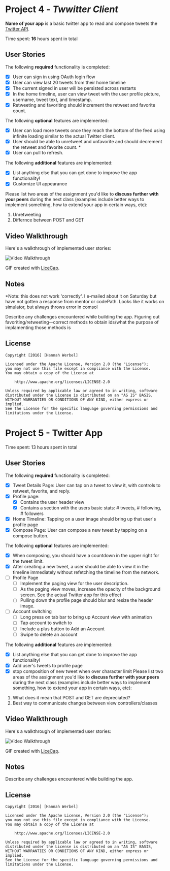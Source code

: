 # Project 4 - *Twwitter Client*

**Name of your app** is a basic twitter app to read and compose tweets the [Twitter API](https://apps.twitter.com/).

Time spent: **16** hours spent in total

## User Stories

The following **required** functionality is completed:

- [x] User can sign in using OAuth login flow
- [x] User can view last 20 tweets from their home timeline
- [x] The current signed in user will be persisted across restarts
- [x] In the home timeline, user can view tweet with the user profile picture, username, tweet text, and timestamp.
- [x] Retweeting and favoriting should increment the retweet and favorite count.

The following **optional** features are implemented:

- [x] User can load more tweets once they reach the bottom of the feed using infinite loading similar to the actual Twitter client.
- [x] User should be able to unretweet and unfavorite and should decrement the retweet and favorite count. *
- [x] User can pull to refresh.

The following **additional** features are implemented:

- [x] List anything else that you can get done to improve the app functionality!
- [x] Customize UI appearance 

Please list two areas of the assignment you'd like to **discuss further with your peers** during the next class (examples include better ways to implement something, how to extend your app in certain ways, etc):

1. Unretweeting 
2. Differnce between POST and GET

## Video Walkthrough 

Here's a walkthrough of implemented user stories:

<img src='http://i.imgur.com/UAZmzhx.gif' title='Video Walkthrough' width='' alt='Video Walkthrough' />

GIF created with [LiceCap](http://www.cockos.com/licecap/).

## Notes
*Note: this does not work 'correctly'. I e-mailed about it on Saturday but have not gotten a response from mentor or codePath. Looks like it works on simulator, but always throws error in comsol

Describe any challenges encountered while building the app.
Figuring out favoriting/retweeting--correct methods to obtain ids/what the purpose of implamenting those methods is 
## License

    Copyright [2016] [Hannah Werbel]

    Licensed under the Apache License, Version 2.0 (the "License");
    you may not use this file except in compliance with the License.
    You may obtain a copy of the License at

        http://www.apache.org/licenses/LICENSE-2.0

    Unless required by applicable law or agreed to in writing, software
    distributed under the License is distributed on an "AS IS" BASIS,
    WITHOUT WARRANTIES OR CONDITIONS OF ANY KIND, either express or implied.
    See the License for the specific language governing permissions and
    limitations under the License.

# Project 5 - Twitter App

Time spent: 13 hours spent in total

## User Stories

The following **required** functionality is completed:

- [x] Tweet Details Page: User can tap on a tweet to view it, with controls to retweet, favorite, and reply.
- [x] Profile page:
   - [x] Contains the user header view
   - [x] Contains a section with the users basic stats: # tweets, # following, # followers
- [x] Home Timeline: Tapping on a user image should bring up that user's profile page
- [x] Compose Page: User can compose a new tweet by tapping on a compose button.

The following **optional** features are implemented:

- [x] When composing, you should have a countdown in the upper right for the tweet limit.
- [x] After creating a new tweet, a user should be able to view it in the timeline immediately without refetching the timeline from the network.
- [ ] Profile Page
   - [ ] Implement the paging view for the user description.
   - [ ] As the paging view moves, increase the opacity of the background screen. See the actual Twitter app for this effect
   - [ ] Pulling down the profile page should blur and resize the header image.
- [ ] Account switching
   - [ ] Long press on tab bar to bring up Account view with animation
   - [ ] Tap account to switch to
   - [ ] Include a plus button to Add an Account
   - [ ] Swipe to delete an account

The following **additional** features are implemented:

- [x] List anything else that you can get done to improve the app functionality!
- [x] Add user's tweets to profile page
- [x] stop composition of new tweet when over character limit
Please list two areas of the assignment you'd like to **discuss further with your peers** during the next class (examples include better ways to implement something, how to extend your app in certain ways, etc):

1. What does it mean that POST and GET are depreciated? 
2. Best way to communicate changes between view controllers/classes

## Video Walkthrough 

Here's a walkthrough of implemented user stories:

<img src='http://i.imgur.com/VDq7dLI.gif' title='Video Walkthrough' width='' alt='Video Walkthrough' />

GIF created with [LiceCap](http://www.cockos.com/licecap/).

## Notes

Describe any challenges encountered while building the app.

## License

    Copyright [2016] [Hannah Werbel]

    Licensed under the Apache License, Version 2.0 (the "License");
    you may not use this file except in compliance with the License.
    You may obtain a copy of the License at

        http://www.apache.org/licenses/LICENSE-2.0

    Unless required by applicable law or agreed to in writing, software
    distributed under the License is distributed on an "AS IS" BASIS,
    WITHOUT WARRANTIES OR CONDITIONS OF ANY KIND, either express or implied.
    See the License for the specific language governing permissions and
    limitations under the License.
